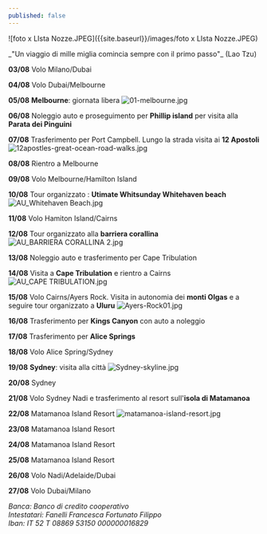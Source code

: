 ```yaml
---
published: false
---
```

![foto x LIsta Nozze.JPEG]({{site.baseurl}}/images/foto x LIsta Nozze.JPEG)
<div class="citazione">
_"Un viaggio di mille miglia
comincia sempre con il primo passo"_
(Lao Tzu)
</div>

**03/08** Volo Milano/Dubai

**04/08** Volo Dubai/Melbourne

**05/08** **Melbourne**: giornata libera
![01-melbourne.jpg]({{site.baseurl}}/images/01-melbourne.jpg)

**06/08** Noleggio auto e proseguimento per **Phillip island** per visita alla **Parata dei Pinguini**

**07/08** Trasferimento per Port Campbell. Lungo la strada visita ai **12 Apostoli**
![12apostles-great-ocean-road-walks.jpg]({{site.baseurl}}/images/12apostles-great-ocean-road-walks.jpg)

**08/08** Rientro a Melbourne

**09/08** Volo Melbourne/Hamilton Island

**10/08** Tour organizzato : **Utimate Whitsunday Whitehaven beach**
![AU_Whitehaven Beach.jpg]({{site.baseurl}}/images/AU_Whitehaven%20Beach.jpg)

**11/08** Volo Hamiton Island/Cairns

**12/08** Tour organizzato alla **barriera corallina**	
![AU_BARRIERA CORALLINA 2.jpg]({{site.baseurl}}/images/AU_BARRIERA%20CORALLINA%202.jpg)

**13/08** Noleggio auto e trasferimento per Cape Tribulation

**14/08** Visita a **Cape Tribulation** e rientro a Cairns
![AU_CAPE TRIBULATION.jpg]({{site.baseurl}}/images/AU_CAPE%20TRIBULATION.jpg)

**15/08** Volo Cairns/Ayers Rock.
Visita in autonomia dei **monti Olgas** e a seguire tour organizzato a **Uluru**
![Ayers-Rock01.jpg]({{site.baseurl}}/images/Ayers-Rock01.jpg)

**16/08** Trasferimento per **Kings Canyon** con auto a noleggio

**17/08** Trasferimento per **Alice Springs**

**18/08** Volo Alice Spring/Sydney  					

**19/08** **Sydney**: visita alla città
![Sydney-skyline.jpg]({{site.baseurl}}/images/Sydney-skyline.jpg)

**20/08** Sydney

**21/08** Volo Sydney Nadi e trasferimento al resort sull'**isola di Matamanoa**

**22/08** Matamanoa  Island Resort
![matamanoa-island-resort.jpg]({{site.baseurl}}/images/matamanoa-island-resort.jpg)

**23/08** Matamanoa  Island Resort

**24/08** Matamanoa  Island Resort

**25/08** Matamanoa  Island Resort

**26/08** Volo Nadi/Adelaide/Dubai

**27/08** Volo Dubai/Milano
			 
  			

<address>
Banca: Banco di credito cooperativo<br/>
Intestatari: Fanelli Francesca  Fortunato Filippo<br/>
Iban: IT 52 T 08869 53150 000000016829<br/>
</address>
